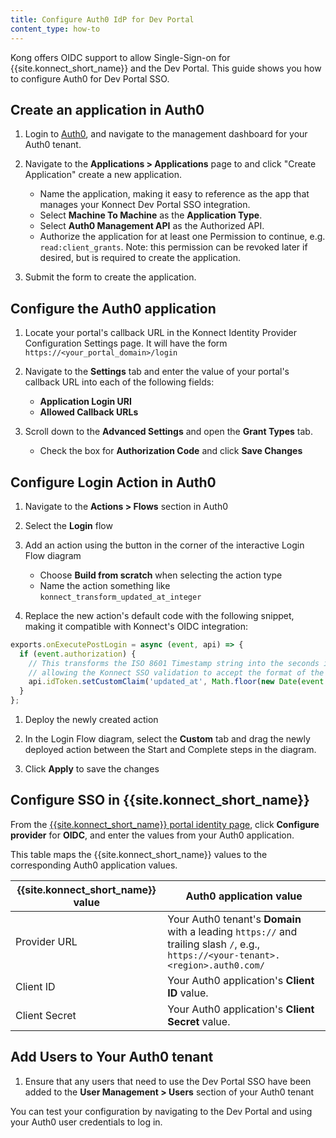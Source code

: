 ```yaml
---
title: Configure Auth0 IdP for Dev Portal
content_type: how-to
---
```


Kong offers OIDC support to allow Single-Sign-on for {{site.konnect_short_name}} and the Dev Portal. This guide shows you how to configure Auth0 for Dev Portal SSO.

## Create an application in Auth0

1. Login to [Auth0](https://auth0.com/), and navigate to the management dashboard for your Auth0 tenant.

1. Navigate to the **Applications > Applications** page to and click "Create Application" create a new application.

    * Name the application, making it easy to reference as the app that manages your Konnect Dev Portal SSO integration.
    * Select **Machine To Machine** as the **Application Type**.
    * Select **Auth0 Management API** as the Authorized API.
    * Authorize the application for at least one Permission to continue, e.g. `read:client_grants`. Note: this permission can be revoked later if desired, but is required to create the application.

1. Submit the form to create the application.

## Configure the Auth0 application

1. Locate your portal's callback URL in the Konnect Identity Provider Configuration Settings page. It will have the form `https://<your_portal_domain>/login`
1. Navigate to the **Settings** tab and enter the value of your portal's callback URL into each of the following fields:

    * **Application Login URI**
    * **Allowed Callback URLs**

1. Scroll down to the **Advanced Settings** and open the **Grant Types** tab.

    * Check the box for **Authorization Code** and click **Save Changes**

## Configure Login Action in Auth0

1. Navigate to the **Actions > Flows** section in Auth0

1. Select the **Login** flow

1. Add an action using the button in the corner of the interactive Login Flow diagram

    * Choose **Build from scratch** when selecting the action type
    * Name the action something like `konnect_transform_updated_at_integer`

1. Replace the new action's default code with the following snippet, making it compatible with Konnect's OIDC integration:

```js
exports.onExecutePostLogin = async (event, api) => {
  if (event.authorization) {
    // This transforms the ISO 8601 Timestamp string into the seconds integer representation that is expected for the OIDC standard,
    // allowing the Konnect SSO validation to accept the format of the `updated_at` property when parsing the token claim.
    api.idToken.setCustomClaim('updated_at', Math.floor(new Date(event.user.updated_at).getTime()/1000))
  }
};
```

1. Deploy the newly created action

1. In the Login Flow diagram, select the **Custom** tab and drag the newly deployed action between the Start and Complete steps in the diagram.

1. Click **Apply** to save the changes

## Configure SSO in {{site.konnect_short_name}}

From the [{{site.konnect_short_name}} portal identity page](https://cloud.konghq.com/portal/portal-settings#identity), click **Configure provider** for **OIDC**, and enter the values from your Auth0 application.

This table maps the {{site.konnect_short_name}} values to the corresponding Auth0 application values. 

| {{site.konnect_short_name}} value      | Auth0 application value |
| ----------- | ----------- |
| Provider URL      | Your Auth0 tenant's **Domain** with a leading `https://` and trailing slash `/`, e.g., `https://<your-tenant>.<region>.auth0.com/` |
| Client ID   | Your Auth0 application's **Client ID** value.        |
| Client Secret | Your Auth0 application's **Client Secret** value.|

## Add Users to Your Auth0 tenant

1. Ensure that any users that need to use the Dev Portal SSO have been added to the **User Management > Users** section of your Auth0 tenant
 

You can test your configuration by navigating to the Dev Portal and using your Auth0 user credentials to log in.
